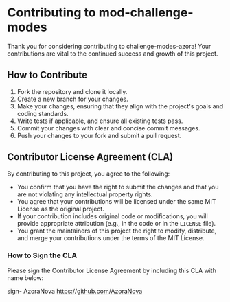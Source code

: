 # Contributing to mod-challenge-modes

Thank you for considering contributing to challenge-modes-azora! Your contributions are vital to the continued success and growth of this project.

## How to Contribute

1. Fork the repository and clone it locally.
2. Create a new branch for your changes.
3. Make your changes, ensuring that they align with the project's goals and coding standards.
4. Write tests if applicable, and ensure all existing tests pass.
5. Commit your changes with clear and concise commit messages.
6. Push your changes to your fork and submit a pull request.

## Contributor License Agreement (CLA)

By contributing to this project, you agree to the following:

- You confirm that you have the right to submit the changes and that you are not violating any intellectual property rights.
- You agree that your contributions will be licensed under the same MIT License as the original project.
- If your contribution includes original code or modifications, you will provide appropriate attribution (e.g., in the code or in the `LICENSE` file).
- You grant the maintainers of this project the right to modify, distribute, and merge your contributions under the terms of the MIT License.

### How to Sign the CLA

Please sign the Contributor License Agreement by including this CLA with name below:

 sign- AzoraNova https://github.com/AzoraNova 

 
